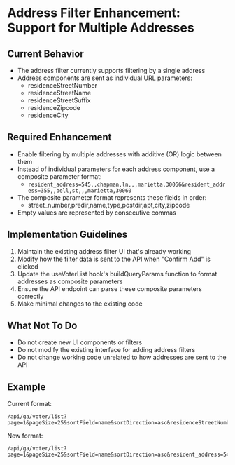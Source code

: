 # Address Filter Enhancement: Support for Multiple Addresses

## Current Behavior
- The address filter currently supports filtering by a single address
- Address components are sent as individual URL parameters:
  - residenceStreetNumber
  - residenceStreetName
  - residenceStreetSuffix
  - residenceZipcode
  - residenceCity

## Required Enhancement
- Enable filtering by multiple addresses with additive (OR) logic between them
- Instead of individual parameters for each address component, use a composite parameter format:
  - `resident_address=545,,chapman,ln,,,marietta,30066&resident_address=355,,bell,st,,,marietta,30060`
- The composite parameter format represents these fields in order:
  - street_number,predir,name,type,postdir,apt,city,zipcode
- Empty values are represented by consecutive commas

## Implementation Guidelines
1. Maintain the existing address filter UI that's already working
2. Modify how the filter data is sent to the API when "Confirm Add" is clicked
3. Update the useVoterList hook's buildQueryParams function to format addresses as composite parameters
4. Ensure the API endpoint can parse these composite parameters correctly
5. Make minimal changes to the existing code

## What Not To Do
- Do not create new UI components or filters
- Do not modify the existing interface for adding address filters
- Do not change working code unrelated to how addresses are sent to the API

## Example
Current format:
```
/api/ga/voter/list?page=1&pageSize=25&sortField=name&sortDirection=asc&residenceStreetNumber=545&residenceStreetName=CHAPMAN&residenceStreetSuffix=LN&residenceZipcode=30066&residenceCity=MARIETTA
```

New format:
```
/api/ga/voter/list?page=1&pageSize=25&sortField=name&sortDirection=asc&resident_address=545,,CHAPMAN,LN,,,MARIETTA,30066&resident_address=355,,BELL,ST,,,MARIETTA,30060
```